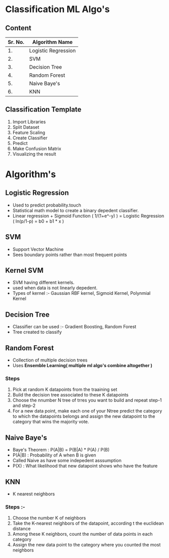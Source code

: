 # Classification ML Algo's

## Content

|**Sr. No.**| **Algorithm Name**|
|---|---|
|1.| Logistic Regression|
|2.| SVM |
|3.| Decision Tree |
|4.| Random Forest|
|5.| Naive Baye's|
|6.| KNN |

## Classification Template

1. Import Libraries
2. Split Dataset
3. Feature Scaling
4. Create Classifier
5. Predict
6. Make Confusion Matrix
7. Visualizing the result
   
# Algorithm's

## Logistic Regression 

- Used to predict probability.touch
- Statistical math model to create a binary depedent classifier.
- Linear regression + Sigmoid Function ( 1/(1+e^-y) ) = Logistic Regression ( ln(p/1-p) = b0 + b1 * x )

## SVM

- Support Vector Machine
- Sees boundary points rather than most frequent points

## Kernel SVM

- SVM having different kernels.
- used when data is not linearly depedent.
- Types of kernel :- Gaussian RBF kernel, Sigmoid Kernel, Polynmial Kernel
  
## Decision Tree

- Classifier can be used :- Gradient Boosting, Random Forest
- Tree created to classify

## Random Forest

- Collection of multiple decision trees
- Uses **Ensemble Learning( multiple ml algo's combine altogether )**

### Steps

1. Pick at random K datapoints from the traaining set
2. Build the decision tree associated to these K datapoints
3. Choose the nnumber N tree of trres you want to build and repeat step-1 and step-2
4. For a new data point, make each one of your Ntree predict the category to which the datapoints belongs and assign the new datapoint to the category that wins the majority vote.

## Naive Baye's

- Baye's Theorem : P(A|B) = P(B|A) * P(A) / P(B)
- P(A|B) : Probability of A when B is given
- Called Naive as have some indepedent asssumption
- P(X) : What likelihood that new datapoint shows who have the feature

## KNN 

- K nearest neighbors

### Steps :-

1. Choose the number K of neighbors
2. Take the K-nearest neighbors of the datapoint, according t the euclidean distance
3. Among these K neighbors, count the number of data points in each category
4. Assign the new data point to the category where you counted the most neighbors